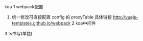 koa
1 webpack配置
  1) 统一修改可直接配置 config  的 proxyTable  具体链接 http://vuejs-templates.github.io/webpack
2 koa中间件

3 ts书写(单独)
